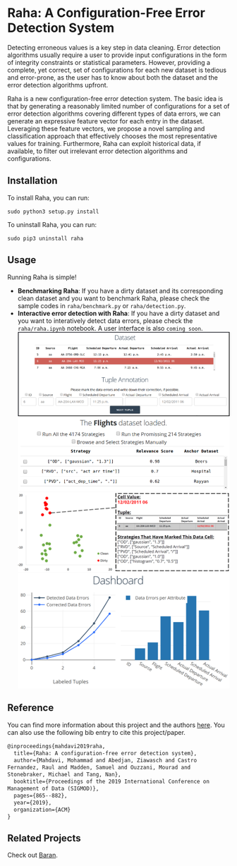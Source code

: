 # Raha: A Configuration-Free Error Detection System
Detecting erroneous values is a key step in data cleaning. Error detection algorithms usually require a user to provide input configurations in the form of integrity constraints or statistical parameters. However, providing a complete, yet correct, set of configurations for each new dataset is tedious and error-prone, as the user has to know about both the dataset and the error detection algorithms upfront.

Raha is a new configuration-free error detection system. The basic idea is that by generating a reasonably limited number of configurations for a set of error detection algorithms covering different types of data errors, we can generate an expressive feature vector for each entry in the dataset. Leveraging these feature vectors, we propose a novel sampling and classification approach that effectively chooses the most representative values for training. Furthermore, Raha can exploit  historical data, if available, to filter out irrelevant error detection algorithms and configurations.


## Installation
To install Raha, you can run:
```console
sudo python3 setup.py install
```
To uninstall Raha, you can run:
```console
sudo pip3 uninstall raha
```

## Usage
Running Raha is simple!
   - **Benchmarking Raha**: If you have a dirty dataset and its corresponding clean dataset and you want to benchmark Raha, please check the sample codes in `raha/benchmark.py` or `raha/detection.py`.
   - **Interactive error detection with Raha**: If you have a dirty dataset and you want to interatively detect data errors, please check the `raha/raha.ipynb` notebook. A user interface is also `coming soon`.
   ![Data Annotation](pictures/ui.png)   
   ![Promising Strategies](pictures/ui_strategies.png)   
   ![Drill Down](pictures/ui_clusters.png)   
   ![Dashboard](pictures/ui_dashboard.png) 

## Reference
You can find more information about this project and the authors [here](https://dl.acm.org/doi/abs/10.1145/3299869.3324956). You can also use the following bib entry to cite this project/paper.
```
@inproceedings{mahdavi2019raha,
  title={Raha: A configuration-free error detection system},
  author={Mahdavi, Mohammad and Abedjan, Ziawasch and Castro Fernandez, Raul and Madden, Samuel and Ouzzani, Mourad and Stonebraker, Michael and Tang, Nan},
  booktitle={Proceedings of the 2019 International Conference on Management of Data (SIGMOD)},
  pages={865--882},
  year={2019},
  organization={ACM}
}
```

## Related Projects
Check out [Baran](https://github.com/bigdama/baran).

